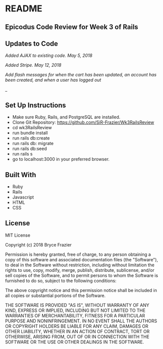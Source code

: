 # README

## Epicodus Code Review for Week 3 of Rails

## Updates to Code

_Added AJAX to existing code. May 5, 2018_

_Added Stripe. May 12, 2018_

_Add flash messages for when the cart has been updated, an account has been created, and when a user has logged out_

_


## Set Up Instructions

* Make sure Ruby, Rails, and PostgreSQL are installed.
* Clone Git Repository: https://github.com/SiR-Frazier/Wk3RailsReview
* cd wk3RailsReview
* run bundle install
* run rails db:create
* run rails db: migrate
* run rails db:seed
* run rails s
* go to localhost:3000 in your preferred browser.

## Built With
* Ruby
* Rails
* Javascript
* HTML
* CSS


## License

MIT License

Copyright (c) 2018 Bryce Frazier

Permission is hereby granted, free of charge, to any person obtaining a copy of this software and associated documentation files (the "Software"), to deal in the Software without restriction, including without limitation the rights to use, copy, modify, merge, publish, distribute, sublicense, and/or sell copies of the Software, and to permit persons to whom the Software is furnished to do so, subject to the following conditions:

The above copyright notice and this permission notice shall be included in all copies or substantial portions of the Software.

THE SOFTWARE IS PROVIDED "AS IS", WITHOUT WARRANTY OF ANY KIND, EXPRESS OR IMPLIED, INCLUDING BUT NOT LIMITED TO THE WARRANTIES OF MERCHANTABILITY, FITNESS FOR A PARTICULAR PURPOSE AND NONINFRINGEMENT. IN NO EVENT SHALL THE AUTHORS OR COPYRIGHT HOLDERS BE LIABLE FOR ANY CLAIM, DAMAGES OR OTHER LIABILITY, WHETHER IN AN ACTION OF CONTRACT, TORT OR OTHERWISE, ARISING FROM, OUT OF OR IN CONNECTION WITH THE SOFTWARE OR THE USE OR OTHER DEALINGS IN THE SOFTWARE.
